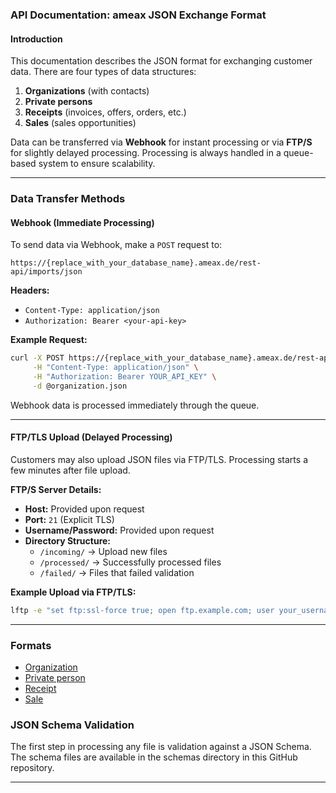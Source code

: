 ### **API Documentation: ameax JSON Exchange Format**

#### **Introduction**

This documentation describes the JSON format for exchanging customer data. There are four types of data structures:

1. **Organizations** (with contacts)
2. **Private persons**
3. **Receipts** (invoices, offers, orders, etc.)
4. **Sales** (sales opportunities)

Data can be transferred via **Webhook** for instant processing or via **FTP/S** for slightly delayed processing. Processing is always handled in a queue-based system to ensure scalability.

---

### **Data Transfer Methods**

#### **Webhook (Immediate Processing)**

To send data via Webhook, make a `POST` request to:

```plaintext
https://{replace_with_your_database_name}.ameax.de/rest-api/imports/json
```

**Headers:**

- `Content-Type: application/json`
- `Authorization: Bearer <your-api-key>`

**Example Request:**

```bash
curl -X POST https://{replace_with_your_database_name}.ameax.de/rest-api/imports/json \
     -H "Content-Type: application/json" \
     -H "Authorization: Bearer YOUR_API_KEY" \
     -d @organization.json
```

Webhook data is processed immediately through the queue.

---

#### **FTP/TLS Upload (Delayed Processing)**

Customers may also upload JSON files via FTP/TLS. Processing starts a few minutes after file upload.

**FTP/S Server Details:**

- **Host:** Provided upon request
- **Port:** `21` (Explicit TLS)
- **Username/Password:** Provided upon request
- **Directory Structure:**
    - `/incoming/` → Upload new files
    - `/processed/` → Successfully processed files
    - `/failed/` → Files that failed validation

**Example Upload via FTP/TLS:**

```bash
lftp -e "set ftp:ssl-force true; open ftp.example.com; user your_username your_password; cd /incoming; put organization.json; bye"
```

---

### Formats

- [Organization](documentation/organization.md)
- [Private person](documentation/private_person.md)
- [Receipt](documentation/receipt.md)
- [Sale](documentation/sale.md)

### **JSON Schema Validation**

The first step in processing any file is validation against a JSON Schema. The schema files are available in the schemas directory in this GitHub repository.

---

##
